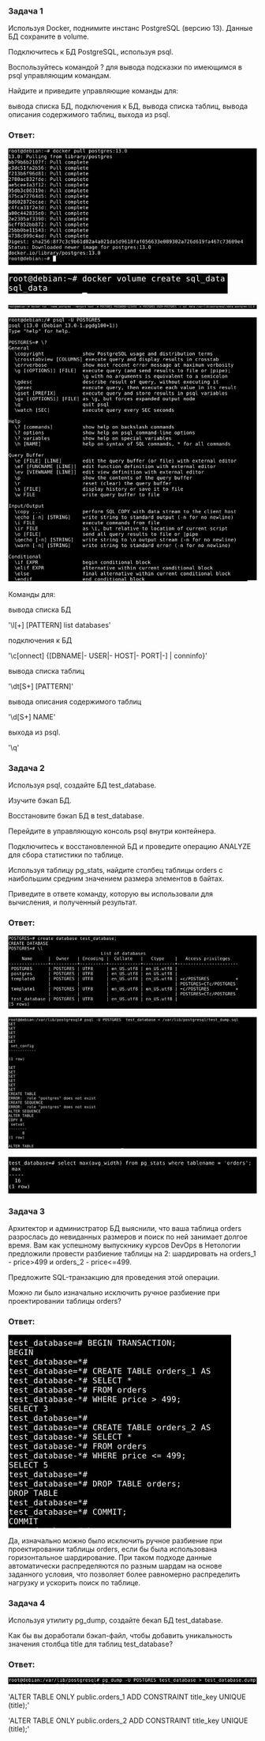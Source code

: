 ### Задача 1

Используя Docker, поднимите инстанс PostgreSQL (версию 13). Данные БД сохраните в volume.

Подключитесь к БД PostgreSQL, используя psql.

Воспользуйтесь командой \? для вывода подсказки по имеющимся в psql управляющим командам.

Найдите и приведите управляющие команды для:

вывода списка БД,
подключения к БД,
вывода списка таблиц,
вывода описания содержимого таблиц,
выхода из psql.

### Ответ:

![Task1](/lesson06_05/task1_1.jpg "Задание 1")


![Task1](/lesson06_05/task1_2.jpg "Задание 1")


![Task1](/lesson06_05/task1_3.jpg "Задание 1")


![Task1](/lesson06_05/task1_4.jpg "Задание 1")

Команды для:

вывода списка БД

'\l[+]   [PATTERN]      list databases'

подключения к БД

'\c[onnect] {[DBNAME|- USER|- HOST|- PORT|-] | conninfo}'


вывода списка таблиц

'\dt[S+] [PATTERN]'

вывода описания содержимого таблиц

'\d[S+]  NAME'

выхода из psql.

'\q'

### Задача 2

Используя psql, создайте БД test_database.

Изучите бэкап БД.

Восстановите бэкап БД в test_database.

Перейдите в управляющую консоль psql внутри контейнера.

Подключитесь к восстановленной БД и проведите операцию ANALYZE для сбора статистики по таблице.

Используя таблицу pg_stats, найдите столбец таблицы orders с наибольшим средним значением размера элементов в байтах.

Приведите в ответе команду, которую вы использовали для вычисления, и полученный результат.

### Ответ:

![Task2](/lesson06_05/task2_1.jpg "Задание 2")


![Task2](/lesson06_05/task2_2.jpg "Задание 2")


![Task2](/lesson06_05/task2_3.jpg "Задание 2")


### Задача 3

Архитектор и администратор БД выяснили, что ваша таблица orders разрослась до невиданных размеров и поиск по ней занимает долгое время. Вам как успешному выпускнику курсов DevOps в Нетологии предложили провести разбиение таблицы на 2: шардировать на orders_1 - price>499 и orders_2 - price<=499.

Предложите SQL-транзакцию для проведения этой операции.

Можно ли было изначально исключить ручное разбиение при проектировании таблицы orders?

### Ответ:

![Task3](/lesson06_05/task3.jpg "Задание 3")

Да, изначально можно было исключить ручное разбиение при проектировании таблицы orders, если бы была использована горизонтальное шардирование. При таком подходе данные автоматически распределяются по разным шардам на основе заданного условия, что позволяет более равномерно распределить нагрузку и ускорить поиск по таблице.

### Задача 4
Используя утилиту pg_dump, создайте бекап БД test_database.

Как бы вы доработали бэкап-файл, чтобы добавить уникальность значения столбца title для таблиц test_database?

### Ответ:

![Task4](/lesson06_05/task4.jpg "Задание 4")


'ALTER TABLE ONLY public.orders_1
ADD CONSTRAINT title_key UNIQUE (title);'

'ALTER TABLE ONLY public.orders_2
ADD CONSTRAINT title_key UNIQUE (title);'